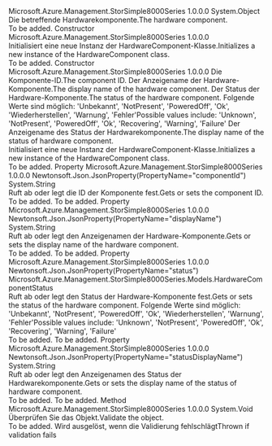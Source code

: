 <Type Name="HardwareComponent" FullName="Microsoft.Azure.Management.StorSimple8000Series.Models.HardwareComponent">
  <TypeSignature Language="C#" Value="public class HardwareComponent" />
  <TypeSignature Language="ILAsm" Value=".class public auto ansi beforefieldinit HardwareComponent extends System.Object" />
  <TypeSignature Language="DocId" Value="T:Microsoft.Azure.Management.StorSimple8000Series.Models.HardwareComponent" />
  <TypeSignature Language="VB.NET" Value="Public Class HardwareComponent" />
  <TypeSignature Language="F#" Value="type HardwareComponent = class" />
  <AssemblyInfo>
    <AssemblyName>Microsoft.Azure.Management.StorSimple8000Series</AssemblyName>
    <AssemblyVersion>1.0.0.0</AssemblyVersion>
  </AssemblyInfo>
  <Base>
    <BaseTypeName>System.Object</BaseTypeName>
  </Base>
  <Interfaces />
  <Docs>
    <summary>
            <span data-ttu-id="f46e3-101">Die betreffende Hardwarekomponente.</span><span class="sxs-lookup"><span data-stu-id="f46e3-101">The hardware component.</span></span>
            </summary>
    <remarks>To be added.</remarks>
  </Docs>
  <Members>
    <Member MemberName=".ctor">
      <MemberSignature Language="C#" Value="public HardwareComponent ();" />
      <MemberSignature Language="ILAsm" Value=".method public hidebysig specialname rtspecialname instance void .ctor() cil managed" />
      <MemberSignature Language="DocId" Value="M:Microsoft.Azure.Management.StorSimple8000Series.Models.HardwareComponent.#ctor" />
      <MemberSignature Language="VB.NET" Value="Public Sub New ()" />
      <MemberType>Constructor</MemberType>
      <AssemblyInfo>
        <AssemblyName>Microsoft.Azure.Management.StorSimple8000Series</AssemblyName>
        <AssemblyVersion>1.0.0.0</AssemblyVersion>
      </AssemblyInfo>
      <Parameters />
      <Docs>
        <summary>
            <span data-ttu-id="f46e3-102">Initialisiert eine neue Instanz der HardwareComponent-Klasse.</span><span class="sxs-lookup"><span data-stu-id="f46e3-102">Initializes a new instance of the HardwareComponent class.</span></span>
            </summary>
        <remarks>To be added.</remarks>
      </Docs>
    </Member>
    <Member MemberName=".ctor">
      <MemberSignature Language="C#" Value="public HardwareComponent (string componentId, string displayName, Microsoft.Azure.Management.StorSimple8000Series.Models.HardwareComponentStatus status, string statusDisplayName);" />
      <MemberSignature Language="ILAsm" Value=".method public hidebysig specialname rtspecialname instance void .ctor(string componentId, string displayName, valuetype Microsoft.Azure.Management.StorSimple8000Series.Models.HardwareComponentStatus status, string statusDisplayName) cil managed" />
      <MemberSignature Language="DocId" Value="M:Microsoft.Azure.Management.StorSimple8000Series.Models.HardwareComponent.#ctor(System.String,System.String,Microsoft.Azure.Management.StorSimple8000Series.Models.HardwareComponentStatus,System.String)" />
      <MemberSignature Language="VB.NET" Value="Public Sub New (componentId As String, displayName As String, status As HardwareComponentStatus, statusDisplayName As String)" />
      <MemberSignature Language="F#" Value="new Microsoft.Azure.Management.StorSimple8000Series.Models.HardwareComponent : string * string * Microsoft.Azure.Management.StorSimple8000Series.Models.HardwareComponentStatus * string -&gt; Microsoft.Azure.Management.StorSimple8000Series.Models.HardwareComponent" Usage="new Microsoft.Azure.Management.StorSimple8000Series.Models.HardwareComponent (componentId, displayName, status, statusDisplayName)" />
      <MemberType>Constructor</MemberType>
      <AssemblyInfo>
        <AssemblyName>Microsoft.Azure.Management.StorSimple8000Series</AssemblyName>
        <AssemblyVersion>1.0.0.0</AssemblyVersion>
      </AssemblyInfo>
      <Parameters>
        <Parameter Name="componentId" Type="System.String" />
        <Parameter Name="displayName" Type="System.String" />
        <Parameter Name="status" Type="Microsoft.Azure.Management.StorSimple8000Series.Models.HardwareComponentStatus" />
        <Parameter Name="statusDisplayName" Type="System.String" />
      </Parameters>
      <Docs>
        <param name="componentId"><span data-ttu-id="f46e3-103">Die Komponente-ID.</span><span class="sxs-lookup"><span data-stu-id="f46e3-103">The component ID.</span></span></param>
        <param name="displayName"><span data-ttu-id="f46e3-104">Der Anzeigename der Hardware-Komponente.</span><span class="sxs-lookup"><span data-stu-id="f46e3-104">The display name of the hardware component.</span></span></param>
        <param name="status"><span data-ttu-id="f46e3-105">Der Status der Hardware-Komponente.</span><span class="sxs-lookup"><span data-stu-id="f46e3-105">The status of the hardware component.</span></span> <span data-ttu-id="f46e3-106">Folgende Werte sind möglich: 'Unbekannt', 'NotPresent', 'PoweredOff', 'Ok', 'Wiederherstellen', 'Warnung', 'Fehler'</span><span class="sxs-lookup"><span data-stu-id="f46e3-106">Possible values include: 'Unknown', 'NotPresent', 'PoweredOff', 'Ok', 'Recovering', 'Warning', 'Failure'</span></span></param>
        <param name="statusDisplayName"><span data-ttu-id="f46e3-107">Der Anzeigename des Status der Hardwarekomponente.</span><span class="sxs-lookup"><span data-stu-id="f46e3-107">The display name of the status of hardware component.</span></span></param>
        <summary>
            <span data-ttu-id="f46e3-108">Initialisiert eine neue Instanz der HardwareComponent-Klasse.</span><span class="sxs-lookup"><span data-stu-id="f46e3-108">Initializes a new instance of the HardwareComponent class.</span></span>
            </summary>
        <remarks>To be added.</remarks>
      </Docs>
    </Member>
    <Member MemberName="ComponentId">
      <MemberSignature Language="C#" Value="public string ComponentId { get; set; }" />
      <MemberSignature Language="ILAsm" Value=".property instance string ComponentId" />
      <MemberSignature Language="DocId" Value="P:Microsoft.Azure.Management.StorSimple8000Series.Models.HardwareComponent.ComponentId" />
      <MemberSignature Language="VB.NET" Value="Public Property ComponentId As String" />
      <MemberSignature Language="F#" Value="member this.ComponentId : string with get, set" Usage="Microsoft.Azure.Management.StorSimple8000Series.Models.HardwareComponent.ComponentId" />
      <MemberType>Property</MemberType>
      <AssemblyInfo>
        <AssemblyName>Microsoft.Azure.Management.StorSimple8000Series</AssemblyName>
        <AssemblyVersion>1.0.0.0</AssemblyVersion>
      </AssemblyInfo>
      <Attributes>
        <Attribute>
          <AttributeName>Newtonsoft.Json.JsonProperty(PropertyName="componentId")</AttributeName>
        </Attribute>
      </Attributes>
      <ReturnValue>
        <ReturnType>System.String</ReturnType>
      </ReturnValue>
      <Docs>
        <summary>
            <span data-ttu-id="f46e3-109">Ruft ab oder legt die ID der Komponente fest.</span><span class="sxs-lookup"><span data-stu-id="f46e3-109">Gets or sets the component ID.</span></span>
            </summary>
        <value>To be added.</value>
        <remarks>To be added.</remarks>
      </Docs>
    </Member>
    <Member MemberName="DisplayName">
      <MemberSignature Language="C#" Value="public string DisplayName { get; set; }" />
      <MemberSignature Language="ILAsm" Value=".property instance string DisplayName" />
      <MemberSignature Language="DocId" Value="P:Microsoft.Azure.Management.StorSimple8000Series.Models.HardwareComponent.DisplayName" />
      <MemberSignature Language="VB.NET" Value="Public Property DisplayName As String" />
      <MemberSignature Language="F#" Value="member this.DisplayName : string with get, set" Usage="Microsoft.Azure.Management.StorSimple8000Series.Models.HardwareComponent.DisplayName" />
      <MemberType>Property</MemberType>
      <AssemblyInfo>
        <AssemblyName>Microsoft.Azure.Management.StorSimple8000Series</AssemblyName>
        <AssemblyVersion>1.0.0.0</AssemblyVersion>
      </AssemblyInfo>
      <Attributes>
        <Attribute>
          <AttributeName>Newtonsoft.Json.JsonProperty(PropertyName="displayName")</AttributeName>
        </Attribute>
      </Attributes>
      <ReturnValue>
        <ReturnType>System.String</ReturnType>
      </ReturnValue>
      <Docs>
        <summary>
            <span data-ttu-id="f46e3-110">Ruft ab oder legt den Anzeigenamen der Hardware-Komponente.</span><span class="sxs-lookup"><span data-stu-id="f46e3-110">Gets or sets the display name of the hardware component.</span></span>
            </summary>
        <value>To be added.</value>
        <remarks>To be added.</remarks>
      </Docs>
    </Member>
    <Member MemberName="Status">
      <MemberSignature Language="C#" Value="public Microsoft.Azure.Management.StorSimple8000Series.Models.HardwareComponentStatus Status { get; set; }" />
      <MemberSignature Language="ILAsm" Value=".property instance valuetype Microsoft.Azure.Management.StorSimple8000Series.Models.HardwareComponentStatus Status" />
      <MemberSignature Language="DocId" Value="P:Microsoft.Azure.Management.StorSimple8000Series.Models.HardwareComponent.Status" />
      <MemberSignature Language="VB.NET" Value="Public Property Status As HardwareComponentStatus" />
      <MemberSignature Language="F#" Value="member this.Status : Microsoft.Azure.Management.StorSimple8000Series.Models.HardwareComponentStatus with get, set" Usage="Microsoft.Azure.Management.StorSimple8000Series.Models.HardwareComponent.Status" />
      <MemberType>Property</MemberType>
      <AssemblyInfo>
        <AssemblyName>Microsoft.Azure.Management.StorSimple8000Series</AssemblyName>
        <AssemblyVersion>1.0.0.0</AssemblyVersion>
      </AssemblyInfo>
      <Attributes>
        <Attribute>
          <AttributeName>Newtonsoft.Json.JsonProperty(PropertyName="status")</AttributeName>
        </Attribute>
      </Attributes>
      <ReturnValue>
        <ReturnType>Microsoft.Azure.Management.StorSimple8000Series.Models.HardwareComponentStatus</ReturnType>
      </ReturnValue>
      <Docs>
        <summary>
            <span data-ttu-id="f46e3-111">Ruft ab oder legt den Status der Hardware-Komponente fest.</span><span class="sxs-lookup"><span data-stu-id="f46e3-111">Gets or sets the status of the hardware component.</span></span> <span data-ttu-id="f46e3-112">Folgende Werte sind möglich: 'Unbekannt', 'NotPresent', 'PoweredOff', 'Ok', 'Wiederherstellen', 'Warnung', 'Fehler'</span><span class="sxs-lookup"><span data-stu-id="f46e3-112">Possible values include: 'Unknown', 'NotPresent', 'PoweredOff', 'Ok', 'Recovering', 'Warning', 'Failure'</span></span>
            </summary>
        <value>To be added.</value>
        <remarks>To be added.</remarks>
      </Docs>
    </Member>
    <Member MemberName="StatusDisplayName">
      <MemberSignature Language="C#" Value="public string StatusDisplayName { get; set; }" />
      <MemberSignature Language="ILAsm" Value=".property instance string StatusDisplayName" />
      <MemberSignature Language="DocId" Value="P:Microsoft.Azure.Management.StorSimple8000Series.Models.HardwareComponent.StatusDisplayName" />
      <MemberSignature Language="VB.NET" Value="Public Property StatusDisplayName As String" />
      <MemberSignature Language="F#" Value="member this.StatusDisplayName : string with get, set" Usage="Microsoft.Azure.Management.StorSimple8000Series.Models.HardwareComponent.StatusDisplayName" />
      <MemberType>Property</MemberType>
      <AssemblyInfo>
        <AssemblyName>Microsoft.Azure.Management.StorSimple8000Series</AssemblyName>
        <AssemblyVersion>1.0.0.0</AssemblyVersion>
      </AssemblyInfo>
      <Attributes>
        <Attribute>
          <AttributeName>Newtonsoft.Json.JsonProperty(PropertyName="statusDisplayName")</AttributeName>
        </Attribute>
      </Attributes>
      <ReturnValue>
        <ReturnType>System.String</ReturnType>
      </ReturnValue>
      <Docs>
        <summary>
            <span data-ttu-id="f46e3-113">Ruft ab oder legt den Anzeigenamen des Status der Hardwarekomponente.</span><span class="sxs-lookup"><span data-stu-id="f46e3-113">Gets or sets the display name of the status of hardware component.</span></span>
            </summary>
        <value>To be added.</value>
        <remarks>To be added.</remarks>
      </Docs>
    </Member>
    <Member MemberName="Validate">
      <MemberSignature Language="C#" Value="public virtual void Validate ();" />
      <MemberSignature Language="ILAsm" Value=".method public hidebysig newslot virtual instance void Validate() cil managed" />
      <MemberSignature Language="DocId" Value="M:Microsoft.Azure.Management.StorSimple8000Series.Models.HardwareComponent.Validate" />
      <MemberSignature Language="VB.NET" Value="Public Overridable Sub Validate ()" />
      <MemberSignature Language="F#" Value="abstract member Validate : unit -&gt; unit&#xA;override this.Validate : unit -&gt; unit" Usage="hardwareComponent.Validate " />
      <MemberType>Method</MemberType>
      <AssemblyInfo>
        <AssemblyName>Microsoft.Azure.Management.StorSimple8000Series</AssemblyName>
        <AssemblyVersion>1.0.0.0</AssemblyVersion>
      </AssemblyInfo>
      <ReturnValue>
        <ReturnType>System.Void</ReturnType>
      </ReturnValue>
      <Parameters />
      <Docs>
        <summary>
            <span data-ttu-id="f46e3-114">Überprüfen Sie das Objekt.</span><span class="sxs-lookup"><span data-stu-id="f46e3-114">Validate the object.</span></span>
            </summary>
        <remarks>To be added.</remarks>
        <exception cref="T:Microsoft.Rest.ValidationException">
            <span data-ttu-id="f46e3-115">Wird ausgelöst, wenn die Validierung fehlschlägt</span><span class="sxs-lookup"><span data-stu-id="f46e3-115">Thrown if validation fails</span></span>
            </exception>
      </Docs>
    </Member>
  </Members>
</Type>